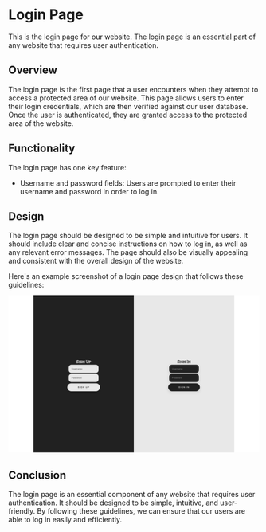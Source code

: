 # Login Page

This is the login page for our website. The login page is an essential part of any website that requires user authentication.

## Overview

The login page is the first page that a user encounters when they attempt to access a protected area of our website. This page allows users to enter their login credentials, which are then verified against our user database. Once the user is authenticated, they are granted access to the protected area of the website.

## Functionality

The login page has one key feature:

- Username and password fields: Users are prompted to enter their username and password in order to log in.

## Design

The login page should be designed to be simple and intuitive for users. It should include clear and concise instructions on how to log in, as well as any relevant error messages. The page should also be visually appealing and consistent with the overall design of the website.

Here's an example screenshot of a login page design that follows these guidelines:

![Login Page Example](login-page-screenshot.png)

## Conclusion

The login page is an essential component of any website that requires user authentication. It should be designed to be simple, intuitive, and user-friendly. By following these guidelines, we can ensure that our users are able to log in easily and efficiently.
